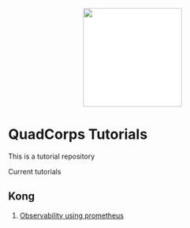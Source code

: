 <img src="https://quadcorps.co.uk//srv/htdocs/wp-content/uploads/2020/05/logo-crop.svg" style="background-color: white;  display: block;margin-left: auto; margin-right: auto;" width="200" height="200">

# QuadCorps Tutorials
This is a tutorial repository

Current tutorials

## Kong
1. [Observability using prometheus](kong/001-observability-prometheus/README.md)

